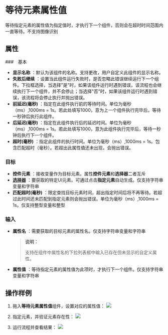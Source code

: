 # 等待元素属性值

等待指定元素的属性值为指定值时，才执行下一个组件，否则会在超时时间范围内一直等待。不支持图像识别

## 属性

###　基本

- **显示名称** ：默认为该组件的名称。支持更改，用户自定义此组件的显示名称。
- **失败后继续** ：设置当此组件运行失败时，是否忽略此错误继续运行下一个组件。下拉框选择，当选择"是"时，如果该组件运行时遇到错误，该流程也会继续执行下一个组件，并不会停止；当选择"否"时，如果该组件运行时遇到错误，该流程将会停止执行并抛出错误。
- **前延迟(毫秒)** ：指定在此组件执行前的等待时间。单位为毫秒（ms）,1000ms = 1s。若此处填写1000，意为上一个组件执行完毕后，等待一秒钟后执行此组件。
- **后延迟(毫秒)** ：指定在此组件执行后的延迟时间。单位为毫秒（ms）,1000ms = 1s。若此处填写1000，意为此组件执行完毕后，等待一秒钟后执行下一个组件。
- **超时(毫秒)** ：指定此组件的执行时间。单位为毫秒（ms）,1000ms = 1s。包含匹配超时（毫秒）。若超出此属性值还未出现，会抛出错误。

### 目标

- **控件元素** ：接收变量作为目标元素。属性**控件元素**和**选择器**二者互斥
- **[选择器](../Appendix/Selector.md?_v=v2020.4)** ：要获取的特定UI元素。可通过点击**指定元素**自动生成。仅支持字符串变量和字符串
- **匹配超时(毫秒)** ：限定查找目标元素时间，超出指定时间后将不再等待。若超过此时间还未匹配到指定元素则会抛出错误。单位为毫秒（ms）,1000ms = 1s。仅支持整型变量和整型


### 输入
- **属性名** ：需要获取的目标元素的属性名。仅支持字符串变量和字符串
  >**说明：**
  >
  >支持在组件中属性名的下拉列表框中输入已存在但未显示的自定义属性。
- **属性值** ：等待指定元素的属性值为此项时，才执行下一个组件。仅支持字符串变量和字符串

## 操作样例
1. 拖入**等待元素属性值**组件，设置对应的属性值：
![](https://docimages.blob.core.chinacloudapi.cn/images/Activities/waitElementAttr1.png)

2. 指定元素，并验证元素存在性：
![](https://docimages.blob.core.chinacloudapi.cn/images/Activities/waitElementAttr2.png)

3. 运行流程并查看结果：
![](https://docimages.blob.core.chinacloudapi.cn/images/Activities/waitElementAttr3.png)


